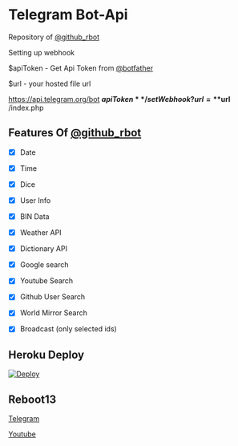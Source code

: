 # Telegram Bot-Api

Repository of [@github_rbot](https://telegram.me/github_rbot) 

Setting up webhook

$apiToken - Get Api Token from [@botfather](https://telegram.me/botfather)

$url - your hosted file url

https://api.telegram.org/bot **$apiToken**/setWebhook?url= **$url** /index.php

## Features Of [@github_rbot](https://telegram.me/github_rbot) 

- [x] Date

- [x] Time

- [x] Dice

- [x] User Info

- [x] BIN Data

- [x] Weather API

- [x] Dictionary API

- [x] Google search

- [x] Youtube Search

- [x] Github User Search

- [x] World Mirror Search

- [x] Broadcast (only selected ids)

## Heroku Deploy
[![Deploy](https://www.herokucdn.com/deploy/button.svg)](https://heroku.com/deploy?template=https://github.com/kevindoni/telegram-bot)


## Reboot13

[Telegram](https://telegram.me/reboot13)

[Youtube](https://youtube.com/krutikraut)
